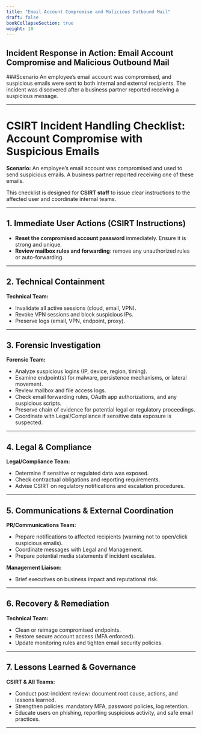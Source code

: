 ```yaml
---
title: "Email Account Compromise and Malicious Outbound Mail"
draft: false
bookCollapseSection: true
weight: 10
---
```

## Incident Response in Action: Email Account Compromise and Malicious Outbound Mail

###Scenario
An employee’s email account was compromised, and suspicious emails were sent to both internal and external recipients. 
The incident was discovered after a business partner reported receiving a suspicious message.

---
# CSIRT Incident Handling Checklist: Account Compromise with Suspicious Emails

**Scenario:** An employee’s email account was compromised and used to send suspicious emails. A business partner reported receiving one of these emails.

This checklist is designed for **CSIRT staff** to issue clear instructions to the affected user and coordinate internal teams.

---

## 1. Immediate User Actions (CSIRT Instructions)

* **Reset the compromised account password** immediately. Ensure it is strong and unique.
* **Review mailbox rules and forwarding**: remove any unauthorized rules or auto-forwarding.

---

## 2. Technical Containment

**Technical Team:**

* Invalidate all active sessions (cloud, email, VPN).
* Revoke VPN sessions and block suspicious IPs.
* Preserve logs (email, VPN, endpoint, proxy).

---

## 3. Forensic Investigation

**Forensic Team:**

* Analyze suspicious logins (IP, device, region, timing).
* Examine endpoint(s) for malware, persistence mechanisms, or lateral movement.
* Review mailbox and file access logs.
* Check email forwarding rules, OAuth app authorizations, and any suspicious scripts.
* Preserve chain of evidence for potential legal or regulatory proceedings.
* Coordinate with Legal/Compliance if sensitive data exposure is suspected.

---

## 4. Legal & Compliance

**Legal/Compliance Team:**

* Determine if sensitive or regulated data was exposed.
* Check contractual obligations and reporting requirements.
* Advise CSIRT on regulatory notifications and escalation procedures.

---

## 5. Communications & External Coordination

**PR/Communications Team:**

* Prepare notifications to affected recipients (warning not to open/click suspicious emails).
* Coordinate messages with Legal and Management.
* Prepare potential media statements if incident escalates.

**Management Liaison:**

* Brief executives on business impact and reputational risk.

---

## 6. Recovery & Remediation

**Technical Team:**

* Clean or reimage compromised endpoints.
* Restore secure account access (MFA enforced).
* Update monitoring rules and tighten email security policies.

---

## 7. Lessons Learned & Governance

**CSIRT & All Teams:**

* Conduct post-incident review: document root cause, actions, and lessons learned.
* Strengthen policies: mandatory MFA, password policies, log retention.
* Educate users on phishing, reporting suspicious activity, and safe email practices.

---

